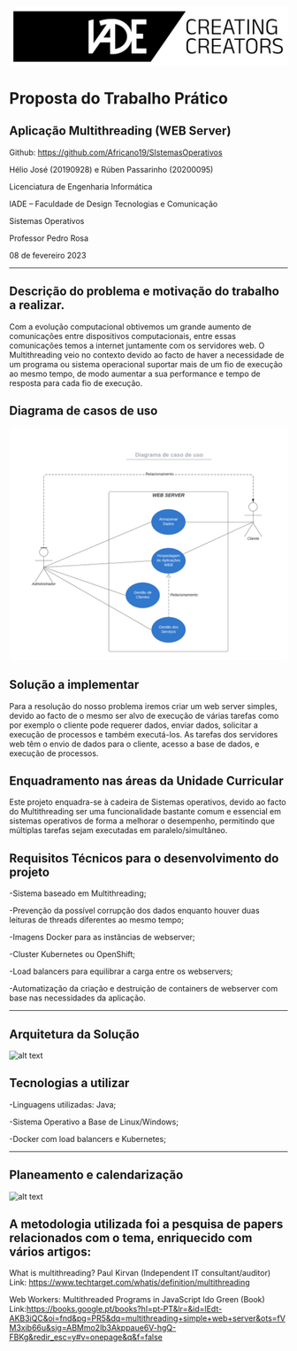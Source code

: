 ![alt text](https://github.com/Africano19/SIstemasOperativos/blob/main/Assets/2f29bd5b6a914b7d341620e46b381d56.png "Logo Title Text 1")

# Proposta do Trabalho Prático

## Aplicação Multithreading (WEB Server)

Github:
https://github.com/Africano19/SIstemasOperativos


Hélio José (20190928) e Rúben Passarinho (20200095)




Licenciatura de Engenharia Informática 




IADE – Faculdade de Design Tecnologias e Comunicação 


Sistemas Operativos




Professor Pedro Rosa

08 de fevereiro 2023

---------------------------------------------------------------------------------------------------------------------------------
## Descrição do problema e motivação do trabalho a realizar.

Com a evolução computacional obtivemos um grande aumento de comunicações entre dispositivos computacionais, entre essas comunicações temos a internet juntamente com os servidores web. 
O Multithreading veio no contexto devido ao facto de haver a necessidade de um programa ou sistema operacional suportar mais de um fio de execução ao mesmo tempo, de modo aumentar a sua performance e tempo de resposta para cada fio de execução. 


## Diagrama de casos de uso

![alt text](https://github.com/Africano19/SIstemasOperativos/blob/main/Assets/Diagrama%20de%20caso%20de%20uso.png "Logo Title Text 1")

## Solução a implementar

   Para a resolução do nosso problema iremos criar um web server simples, devido ao facto de o mesmo ser alvo de execução de várias tarefas como por exemplo o cliente pode requerer dados, enviar dados, solicitar a execução de processos e também executá-los. As tarefas dos servidores web têm o envio de dados para o cliente, acesso a base de dados, e execução de processos.


  ## Enquadramento nas áreas da Unidade Curricular 

   Este projeto enquadra-se à cadeira de Sistemas operativos, devido ao facto do Multithreading ser uma funcionalidade bastante comum e essencial em sistemas operativos de forma a melhorar o desempenho, permitindo que múltiplas tarefas sejam executadas em paralelo/simultâneo.


  ## Requisitos Técnicos para o desenvolvimento do projeto

   -Sistema baseado em Multithreading;
   
   -Prevenção da possível corrupção dos dados enquanto houver duas leituras de threads diferentes ao mesmo tempo;
   
   -Imagens Docker para as instâncias de webserver;
   
   -Cluster Kubernetes ou OpenShift;
   
   -Load balancers para equilibrar a carga entre os webservers;
   
   -Automatização da criação e destruição de containers de webserver com base nas necessidades da aplicação.

---------------------------------------------------------------------------------------------------------------------------------

## Arquitetura da Solução

![alt text](https://github.com/Africano19/SIstemasOperativos/blob/main/Assets/Imagem%20WhatsApp%202023-02-10%20%C3%A0s%2009.35.30.jpg "Logo Title Text 1")

## Tecnologias a utilizar

   -Linguagens utilizadas: Java;
   
   -Sistema Operativo a Base de Linux/Windows;
   
   -Docker com load balancers e Kubernetes;

---------------------------------------------------------------------------------------------------------------------------------

## Planeamento e calendarização

![alt text](https://github.com/Africano19/SIstemasOperativos/blob/main/Assets/Gr%C3%A1fico%20de%20Gantt%20simples%20(2).png "Logo Title Text 1")

## A metodologia utilizada foi a pesquisa de papers relacionados com o tema, enriquecido com vários artigos:

What is multithreading?
Paul Kirvan (Independent IT consultant/auditor)
Link: https://www.techtarget.com/whatis/definition/multithreading

Web Workers: Multithreaded Programs in JavaScript
Ido Green (Book) Link:https://books.google.pt/books?hl=pt-PT&lr=&id=lEdt-AKB3iQC&oi=fnd&pg=PR5&dq=multithreading+simple+web+server&ots=fVM3xib66u&sig=ABMmo2lb3Akppaue6V-hgQ-FBKg&redir_esc=y#v=onepage&q&f=false
